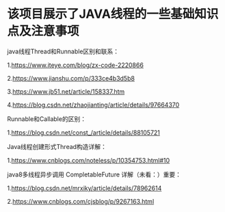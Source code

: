 # 该项目展示了JAVA线程的一些基础知识点及注意事项

java线程Thread和Runnable区别和联系：

1.https://www.iteye.com/blog/zx-code-2220866

2.https://www.jianshu.com/p/333ce4b3d5b8

3.https://www.jb51.net/article/158337.htm

4.https://blog.csdn.net/zhaojianting/article/details/97664370

Runnable和Callable的区别：

1.https://blog.csdn.net/const_/article/details/88105721

Java线程创建形式Thread构造详解：

1.https://www.cnblogs.com/noteless/p/10354753.html#10

java8多线程异步调用 CompletableFuture 详解（未看：）重要：

1.https://blog.csdn.net/mrxiky/article/details/78962614

2.https://www.cnblogs.com/cjsblog/p/9267163.html
